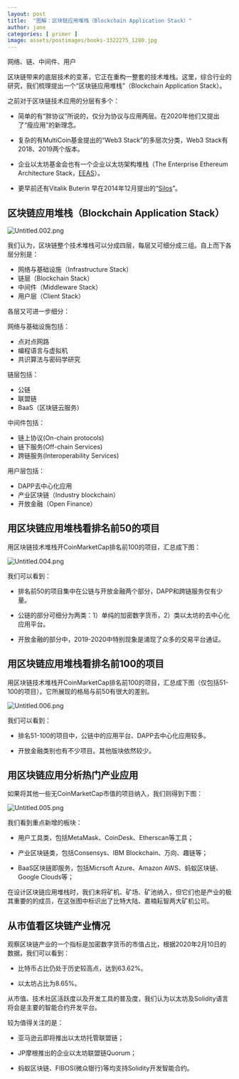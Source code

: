 ```yaml
---
layout: post
title:  "图解：区块链应用堆栈（Blockchain Application Stack）"
author: jane
categories: [ primer ]
image: assets/postimages/books-3322275_1280.jpg
---
```


网络、链、中间件、用户

区块链带来的底层技术的变革，它正在重构一整套的技术堆栈。这里，综合行业的研究，我们梳理提出一个“区块链应用堆栈”（Blockchain Application Stack）。

之前对于区块链技术应用的分层有多个：

- 简单的有“胖协议”所说的，仅分为协议与应用两层。在2020年他们又提出了“瘦应用”的新理念。

- 复杂的有MultiCoin基金提出的“Web3 Stack”的多层次分类，Web3 Stack有2018、2019两个版本。

- 企业以太坊基金会也有一个企业以太坊架构堆栈（The Enterprise Ethereum Architecture Stack，[EEAS](https://entethalliance.org/wp-content/uploads/2019/10/arc-stack-pdf.pdf)）。

- 更早前还有Vitalik Buterin 早在2014年12月提出的“[Silos](https://blog.ethereum.org/2014/12/31/silos/)”。

## 区块链应用堆栈（Blockchain Application Stack）

![Untitled.002.png](/assets/postimages/F325B69BF0366A18E9F9386E7259B467.png)

我们认为，区块链整个技术堆栈可以分成四层，每层又可细分成三组。自上而下各层分别是：

- 网络与基础设施（Infrastructure Stack）
- 链层（Blockchain Stack）
- 中间件（Middleware Stack）
- 用户层（Client Stack）

各层又可进一步细分：

网络与基础设施包括：

- 点对点网路
- 编程语言与虚拟机
- 共识算法与密码学研究

链层包括：

- 公链
- 联盟链
- BaaS（区块链云服务）

中间件包括：

- 链上协议(On-chain protocols)
- 链下服务(Off-chain Services)
- 跨链服务(Interoperability Services)

用户层包括：

- DAPP去中心化应用
- 产业区块链（Industry blockchain）
- 开放金融（Open Finance）

## 用区块链应用堆栈看排名前50的项目

用区块链技术堆栈开CoinMarketCap排名前100的项目，汇总成下图：

![Untitled.004.png](/assets/postimages/D80887D43E657D6FAA2D39B48E9B51B8.png)

我们可以看到：

- 排名前50的项目集中在公链与开放金融两个部分，DAPP和跨链服务仅有少量。

- 公链的部分可细分为两类：1）单纯的加密数字货币，2）类以太坊的去中心化应用平台。

- 开放金融的部分中，2019-2020中特别现象是涌现了众多的交易平台通证。

## 用区块链应用堆栈看排名前100的项目

用区块链技术堆栈开CoinMarketCap排名前100的项目，汇总成下图（仅包括51-100的项目）。它所展现的格局与前50有很大的差别。

![Untitled.006.png](/assets/postimages/14555782ECBEBE30E08441D4D5093FBB.png)

我们可以看到：

- 排名51-100的项目中，公链中的应用平台、DAPP去中心化应用较多。

- 开放金融类别也有不少项目。其他版块依然较少。

## 用区块链应用分析热门产业应用

如果将其他一些无CoinMarketCap市值的项目纳入，我们则得到下图：

![Untitled.005.png](/assets/postimages/B048E2FA96716F69880B6D06AB8750EC.png)

我们看到重点新增的板块：

- 用户工具类，包括MetaMask、CoinDesk、Etherscan等工具；
 
- 产业区块链类，包括Consensys、IBM Blockchain、万向、趣链等；

- BaaS区块链即服务，包括Micrsoft Azure、Amazon AWS、蚂蚁区块链、Google Clouds等；

在设计区块链应用堆栈时，我们未将矿机、矿场、矿池纳入，但它们也是产业的极其重要的的成员，在这张图中标识出了比特大陆、嘉楠耘智两大矿机公司。

## 从市值看区块链产业情况

观察区块链产业的一个指标是加密数字货币的市值占比，根据2020年2月10日的数据，我们可以看到：

- 比特币占比仍处于历史较高点，达到63.62%。

- 以太坊占比为8.65%。

从市值、技术社区活跃度以及开发工具的普及度，我们认为以太坊及Solidity语言将会是主要的智能合约开发平台。

较为值得关注的是：

- 亚马逊云即将推出以太坊托管联盟链；
 
- JP摩根推出的企业以太坊联盟链Quorum；

- 蚂蚁区块链、FIBOS(微众银行)等均支持Solidity开发智能合约。


